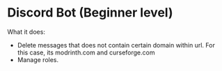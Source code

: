 # Discord Bot (Beginner level)
What it does:
- Delete messages that does not contain certain domain within url. For this case, its modrinth.com and curseforge.com
- Manage roles.

